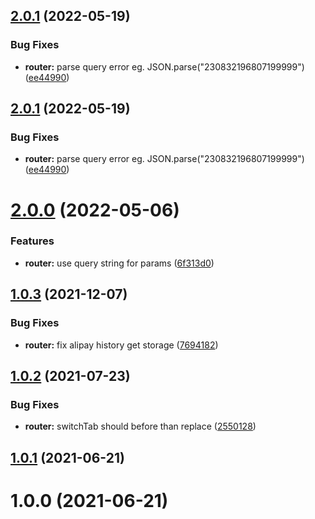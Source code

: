 ## [2.0.1](https://github.com/JserWang/einfalt/compare/v2.0.0-beta.3...v2.0.1) (2022-05-19)

### Bug Fixes

- **router:** parse query error eg. JSON.parse("230832196807199999") ([ee44990](https://github.com/JserWang/einfalt/commit/ee449907f84edc13f6ab4e2852198959931fd80d))

## [2.0.1](https://github.com/JserWang/einfalt/compare/v2.0.0-beta.3...v2.0.1) (2022-05-19)

### Bug Fixes

- **router:** parse query error eg. JSON.parse("230832196807199999") ([ee44990](https://github.com/JserWang/einfalt/commit/ee449907f84edc13f6ab4e2852198959931fd80d))

# [2.0.0](https://github.com/JserWang/einfalt/compare/v2.0.0-beta.2...v2.0.0) (2022-05-06)

### Features

- **router:** use query string for params ([6f313d0](https://github.com/JserWang/einfalt/commit/6f313d0da72ebfff321f3f6df6df0c6b6035237a))

## [1.0.3](https://github.com/JserWang/einfalt/compare/v1.1.1...v1.0.3) (2021-12-07)

### Bug Fixes

- **router:** fix alipay history get storage ([7694182](https://github.com/JserWang/einfalt/commit/76941822c6ca1f7e865d8b0bdad5644fec97312e))

## [1.0.2](https://github.com/JserWang/einfalt/compare/v1.0.7...v1.0.2) (2021-07-23)

### Bug Fixes

- **router:** switchTab should before than replace ([2550128](https://github.com/JserWang/einfalt/commit/25501282e04e774c29dfaca3be269a82f8186a6a))

## [1.0.1](https://github.com/JserWang/einfalt/compare/v1.0.0...v1.0.1) (2021-06-21)

# 1.0.0 (2021-06-21)
